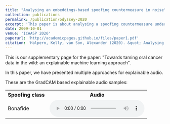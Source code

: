 ```yaml
---
title: "Analysing an embeddings-based spoofing countermeasure in noise"
collection: publications
permalink: /publication/odyssey-2020
excerpt: 'This paper is about analysing a spoofing countermeasure under noisy conditions.'
date: 2009-10-01
venue: 'ICAASP 2020'
paperurl: 'http://academicpages.github.io/files/paper1.pdf'
citation: 'Halpern, Kelly, van Son, Alexander (2020). &quot; Analysing an embeddings-based spoofing countermeasure in noise; <i>ODYSSEY 2020</i>. 1(1).'
---
```


This is our supplementary page for the paper: "Towards taming oral cancer data in the wild: an explainable machine learning approach".

In this paper, we have presented multiple approaches for explainable audio.

These are the GradCAM based explainable audio samples:

 <table style="width:100%">
  <tr>
    <th>Spoofing class</th>
    <th>Audio</th>
  </tr>
  <tr>
    <td>Bonafide</td>
    <td>
 <audio controls>
  <source src="/images/2019_audio/healthyoriginal12.wav" type="audio/wav">
</audio> 
</td>
  </tr>
</table> 






